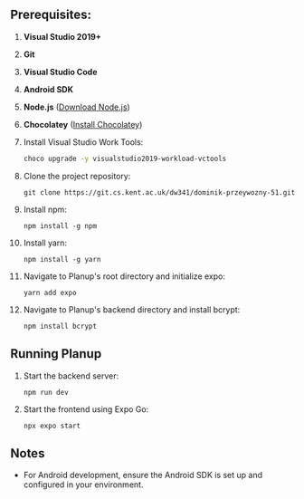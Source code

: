 ## Prerequisites:
1. **Visual Studio 2019+**
2. **Git**
3. **Visual Studio Code**
4. **Android SDK**
5. **Node.js** ([Download Node.js](https://nodejs.org/en))
6. **Chocolatey** ([Install Chocolatey](https://chocolatey.org/install#individual))

1. Install Visual Studio Work Tools:
   ```bash
   choco upgrade -y visualstudio2019-workload-vctools
   ```
2. Clone the project repository:
   ```
   git clone https://git.cs.kent.ac.uk/dw341/dominik-przeywozny-51.git
   ```
3. Install npm:
   ```
   npm install -g npm
   ```
4. Install yarn:
   ```
   npm install -g yarn
   ```
5. Navigate to Planup's root directory and initialize expo:
   ```
   yarn add expo
   ```
6. Navigate to Planup's backend directory and install bcrypt:
   ```
   npm install bcrypt
   ```

## Running Planup
1. Start the backend server:
   ```
   npm run dev
   ```
2. Start the frontend using Expo Go:
   ```
   npx expo start
   ```
## Notes
- For Android development, ensure the Android SDK is set up and configured in your environment.
  

